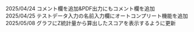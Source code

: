 2025/04/24 コメント欄を追加&PDF出力にもコメント欄を追加 <br>
2025/04/25 テストデータ入力の名前入力欄にオートコンプリート機能を追加<br>
2025/05/08 グラフにZ統計量から算出したスコアを表示するように更新
